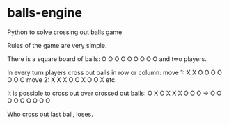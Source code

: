 # balls-engine
Python to solve crossing out balls game

Rules of the game are very simple. 

There is a square board of balls:
  O O O
  O O O
  O O O
and two players.

In every turn players cross out balls in row or column:
move 1:
  X X O
  O O O
  O O O
move 2:
  X X X
  O O X
  O O X
etc.

It is possible to cross out over crossed out balls:
  O X O    X X X
  O O O -> O O O
  O O O    O O O
  
Who cross out last ball, loses.


 
